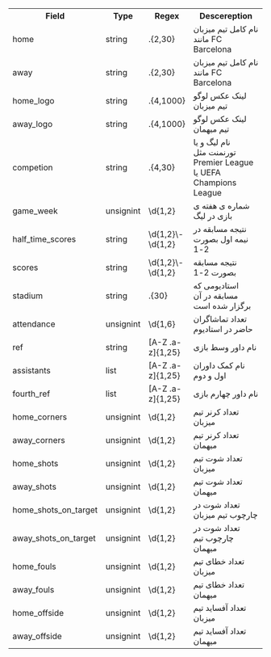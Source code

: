 <table>
  <tr>
    <th>Field</th>
    <th>Type</th>
    <th>Regex</th>
    <th>Descereption</th>
  </tr>
 
  <tr>
    <td>home</td>
    <td>string</td>
    <td>.{2,30}</td>
    <td>
    نام کامل تیم میزبان مانند FC Barcelona
    </td>
  </tr>
 
  <tr>
    <td>away</td>
    <td>string</td>
    <td>.{2,30}</td>
    <td>
    نام کامل تیم میزبان مانند FC Barcelona
    </td>
  </tr>


  <tr>
    <td>home_logo</td>
    <td>string</td>
    <td>.{4,1000}</td>
    <td>
    لینک عکس لوگو تیم میزبان
    </td>
  </tr>

  <tr>
    <td>away_logo</td>
    <td>string</td>
    <td>.{4,1000}</td>
    <td>
    لینک عکس لوگو تیم میهمان
    </td>
  </tr>




  <tr>
    <td>competion</td>
    <td>string</td>
    <td>.{4,30}</td>
    <td>
    نام لیگ و یا تورنمنت مثل Premier League یا UEFA Champions League
    </td>
  </tr>

  <tr>
    <td>game_week</td>
    <td>unsignint</td>
    <td>\d{1,2}</td>
    <td>
    شماره ی هفته ی بازی در لیگ
    </td>
  </tr>

  <tr>
    <td>half_time_scores</td>
    <td>string</td>
    <td>\d{1,2}\-\d{1,2}</td>
    <td>
    نتیجه مسابقه در نیمه اول بصورت 2-1 
    </td>
  </tr>
  
  
  <tr>
    <td>scores</td>
    <td>string</td>
    <td>\d{1,2}\-\d{1,2}</td>
    <td>
    نتیجه مسابقه بصورت 2-1 
    </td>
  </tr>

  <tr>
    <td>stadium</td>
    <td>string</td>
    <td>.{30}</td>
    <td>
    استادیومی که مسابقه در آن برگزار شده است
    </td>
  </tr>
 
  <tr>
    <td>attendance</td>
    <td>unsignint</td>
    <td>\d{1,6}</td>
    <td>
    تعداد تماشاگران حاضر در استادیوم
    </td>
  </tr>
  
  <tr>
    <td>ref</td>
    <td>string</td>
    <td>[A-Z .a-z]{1,25}</td>
    <td>
    نام داور وسط بازی
    </td>
  </tr>
  
  <tr>
    <td>assistants</td>
    <td>list</td>
    <td>[A-Z .a-z]{1,25}</td>
    <td>
    نام کمک داوران اول و دوم
    </td>
  </tr>
  
  
  <tr>
    <td>fourth_ref</td>
    <td>list</td>
    <td>[A-Z .a-z]{1,25}</td>
    <td>
    نام داور چهارم بازی
    </td>
  </tr>
  
  <tr>
    <td>home_corners</td>
    <td>unsignint</td>
    <td>\d{1,2}</td>
    <td>
    تعداد کرنر تیم میزبان
    </td>
  </tr>
  
  <tr>
    <td>away_corners</td>
    <td>unsignint</td>
    <td>\d{1,2}</td>
    <td>
    تعداد کرنر تیم میهمان
    </td>
  </tr>
  
   <tr>
    <td>home_shots</td>
    <td>unsignint</td>
    <td>\d{1,2}</td>
    <td>
    تعداد شوت تیم میزبان
    </td>
  </tr>
  
  <tr>
    <td>away_shots</td>
    <td>unsignint</td>
    <td>\d{1,2}</td>
    <td>
    تعداد شوت تیم میهمان
    </td>
  </tr>
  
  <tr>
    <td>home_shots_on_target</td>
    <td>unsignint</td>
    <td>\d{1,2}</td>
    <td>
    تعداد شوت در چارچوب تیم میزبان
    </td>
  </tr>
  
  <tr>
    <td>away_shots_on_target</td>
    <td>unsignint</td>
    <td>\d{1,2}</td>
    <td>
    تعداد شوت در چارچوب تیم میهمان
    </td>
  </tr>
  
  <tr>
    <td>home_fouls</td>
    <td>unsignint</td>
    <td>\d{1,2}</td>
    <td>
    تعداد خطای تیم میزبان
    </td>
  </tr>
  
  <tr>
    <td>away_fouls</td>
    <td>unsignint</td>
    <td>\d{1,2}</td>
    <td>
    تعداد خطای تیم میهمان
    </td>
  </tr>
  
  
  <tr>
    <td>home_offside</td>
    <td>unsignint</td>
    <td>\d{1,2}</td>
    <td>
    تعداد آفساید تیم میزبان
    </td>
  </tr>
  
  <tr>
    <td>away_offside</td>
    <td>unsignint</td>
    <td>\d{1,2}</td>
    <td>
    تعداد آفساید تیم میهمان
    </td>
  </tr>
  
  
</table> 
